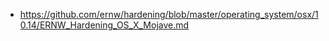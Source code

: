 

* https://github.com/ernw/hardening/blob/master/operating_system/osx/10.14/ERNW_Hardening_OS_X_Mojave.md
